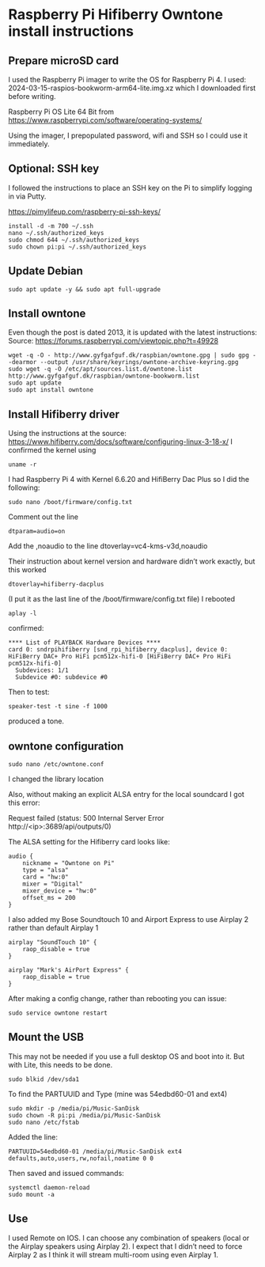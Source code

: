 # Raspberry Pi Hifiberry Owntone install instructions

## Prepare microSD card
I used the Raspberry Pi imager to write the OS for Raspberry Pi 4.
I used:
2024-03-15-raspios-bookworm-arm64-lite.img.xz
which I downloaded first before writing.

Raspberry Pi OS Lite 64 Bit from https://www.raspberrypi.com/software/operating-systems/

Using the imager, I prepopulated password, wifi and SSH so I could use it immediately.

## Optional: SSH key
I followed the instructions to place an SSH key on the Pi to simplify logging in via Putty.

https://pimylifeup.com/raspberry-pi-ssh-keys/

```
install -d -m 700 ~/.ssh
nano ~/.ssh/authorized_keys
sudo chmod 644 ~/.ssh/authorized_keys
sudo chown pi:pi ~/.ssh/authorized_keys
```

## Update Debian

```
sudo apt update -y && sudo apt full-upgrade
```

## Install owntone
Even though the post is dated 2013, it is updated with the latest instructions:
Source: https://forums.raspberrypi.com/viewtopic.php?t=49928

```
wget -q -O - http://www.gyfgafguf.dk/raspbian/owntone.gpg | sudo gpg --dearmor --output /usr/share/keyrings/owntone-archive-keyring.gpg
sudo wget -q -O /etc/apt/sources.list.d/owntone.list http://www.gyfgafguf.dk/raspbian/owntone-bookworm.list
sudo apt update
sudo apt install owntone
```

## Install Hifiberry driver
Using the instructions at the source: https://www.hifiberry.com/docs/software/configuring-linux-3-18-x/
I confirmed the kernel using

```
uname -r
```

I had Raspberry Pi 4 with Kernel 6.6.20 and HifiBerry Dac Plus so I did the following:

```
sudo nano /boot/firmware/config.txt
```

Comment out the line
```
dtparam=audio=on
```
Add the ,noaudio to the line dtoverlay=vc4-kms-v3d,noaudio

Their instruction about kernel version and hardware didn’t work exactly, but this worked
```
dtoverlay=hifiberry-dacplus
```
(I put it as the last line of the /boot/firmware/config.txt file)
I rebooted
```
aplay -l
```
confirmed:
```
**** List of PLAYBACK Hardware Devices ****
card 0: sndrpihifiberry [snd_rpi_hifiberry_dacplus], device 0: HiFiBerry DAC+ Pro HiFi pcm512x-hifi-0 [HiFiBerry DAC+ Pro HiFi pcm512x-hifi-0]
  Subdevices: 1/1
  Subdevice #0: subdevice #0
```

Then to test:
```
speaker-test -t sine -f 1000
```
produced a tone.

## owntone configuration
```
sudo nano /etc/owntone.conf
```
I changed the library location

Also, without making an explicit ALSA entry for the local soundcard I got this error:

Request failed (status: 500 Internal Server Error http://\<ip\>:3689/api/outputs/0)

The ALSA setting for the Hifiberry card looks like:
```
audio {
	nickname = "Owntone on Pi"
	type = "alsa"
	card = "hw:0"
	mixer = "Digital"
	mixer_device = "hw:0"
	offset_ms = 200
}
```
I also added my Bose Soundtouch 10 and Airport Express to use Airplay 2 rather than default Airplay 1
```
airplay "SoundTouch 10" {
	raop_disable = true
}

airplay "Mark's AirPort Express" {
	raop_disable = true
}
```

After making a config change, rather than rebooting you can issue:

```
sudo service owntone restart
```

## Mount the USB
This may not be needed if you use a full desktop OS and boot into it. But with Lite, this needs to be done.

```
sudo blkid /dev/sda1
```

To find the PARTUUID and Type (mine was 54edbd60-01 and ext4)

```
sudo mkdir -p /media/pi/Music-SanDisk
sudo chown -R pi:pi /media/pi/Music-SanDisk
sudo nano /etc/fstab
```

Added the line:

```
PARTUUID=54edbd60-01 /media/pi/Music-SanDisk ext4 defaults,auto,users,rw,nofail,noatime 0 0
```

Then saved and issued commands:
```
systemctl daemon-reload
sudo mount -a
```

## Use
I used Remote on IOS. I can choose any combination of speakers (local or the Airplay speakers using Airplay 2). I expect that I didn’t need to force Airplay 2 as I think it will stream multi-room using even Airplay 1.

